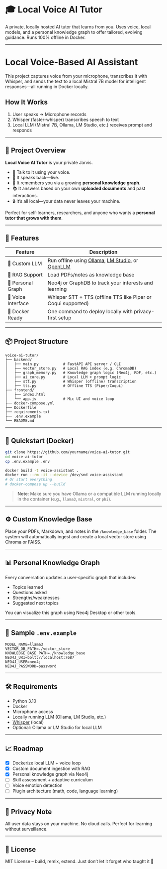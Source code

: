# 🎓 Local Voice AI Tutor

A private, locally hosted AI tutor that learns from you. Uses voice, local models, and a personal knowledge graph to offer tailored, evolving guidance. Runs 100% offline in Docker.

---

# Local Voice-Based AI Assistant

This project captures voice from your microphone, transcribes it with Whisper, and sends the text to a local Mistral 7B model for intelligent responses—all running in Docker locally.

## How It Works
1. User speaks → Microphone records
2. Whisper (faster-whisper) transcribes speech to text
3. Local LLM (Mistral 7B, Ollama, LM Studio, etc.) receives prompt and responds

---

## 🚀 Project Overview

**Local Voice AI Tutor** is your private Jarvis.

* 🎤 Talk to it using your voice.
* 🚣️ It speaks back—live.
* 🧠 It remembers you via a growing **personal knowledge graph**.
* 📚 It answers based on your own **uploaded documents** and past interactions.
* 🔒 It’s all local—your data never leaves your machine.

Perfect for self-learners, researchers, and anyone who wants a **personal tutor that grows with them**.

---

## 🔧 Features

| Feature            | Description                                                                                                                        |
| ------------------ | ---------------------------------------------------------------------------------------------------------------------------------- |
| 🧠 Custom LLM      | Run offline using [Ollama](https://ollama.com), [LM Studio](https://lmstudio.ai), or [OpenLLM](https://github.com/bentoml/OpenLLM) |
| 🧹 RAG Support     | Load PDFs/notes as knowledge base                                                                                                  |
| 🧠 Personal Graph  | Neo4j or GraphDB to track your interests and learning                                                                              |
| 🧘 Voice Interface | Whisper STT + TTS (offline TTS like Piper or Coqui supported)                                                                      |
| 🐳 Docker Ready    | One command to deploy locally with privacy-first setup                                                                             |

---

## 📦 Project Structure

```
voice-ai-tutor/
├── backend/
│   ├── main.py           # FastAPI API server / CLI
│   ├── vector_store.py   # Local RAG index (e.g. ChromaDB)
│   ├── graph_memory.py   # Knowledge graph logic (Neo4j, RDF, etc.)
│   ├── ai_core.py        # Local LLM + prompt logic
│   ├── stt.py            # Whisper (offline) transcription
│   ├── tts.py            # Offline TTS (Piper/Coqui)
├── frontend/
│   ├── index.html
│   └── app.js            # Mic UI and voice loop
├── docker-compose.yml
├── Dockerfile
├── requirements.txt
├── .env.example
└── README.md
```

---

## 🐳 Quickstart (Docker)

```bash
git clone https://github.com/yourname/voice-ai-tutor.git
cd voice-ai-tutor
cp .env.example .env

docker build -t voice-assistant .
docker run --rm -it --device /dev/snd voice-assistant
# Or start everything
# docker-compose up --build
```

> **Note**: Make sure you have Ollama or a compatible LLM running locally in the container (e.g., `llama3`, `mistral`, or `phi`).

---

## ⚙️ Custom Knowledge Base

Place your PDFs, Markdown, and notes in the `/knowledge_base` folder. The system will automatically ingest and create a local vector store using Chroma or FAISS.

---

## 📊 Personal Knowledge Graph

Every conversation updates a user-specific graph that includes:

* Topics learned
* Questions asked
* Strengths/weaknesses
* Suggested next topics

You can visualize this graph using Neo4j Desktop or other tools.

---

## 🧪 Sample `.env.example`

```env
MODEL_NAME=llama3
VECTOR_DB_PATH=./vector_store
KNOWLEDGE_BASE_PATH=./knowledge_base
NEO4J_URI=bolt://localhost:7687
NEO4J_USER=neo4j
NEO4J_PASSWORD=password
```

---

## 🛠️ Requirements

- Python 3.10
- Docker
- Microphone access
- Locally running LLM (Ollama, LM Studio, etc.)
- [Whisper](https://github.com/openai/whisper) (local)
- Optional: Ollama or LM Studio for local LLM

---

## 📈 Roadmap

* [x] Dockerize local LLM + voice loop
* [x] Custom document ingestion with RAG
* [x] Personal knowledge graph via Neo4j
* [ ] Skill assessment + adaptive curriculum
* [ ] Voice emotion detection
* [ ] Plugin architecture (math, code, language learning)

---

## 🔐 Privacy Note

All user data stays on your machine. No cloud calls. Perfect for learning without surveillance.

---

## 📜 License

MIT License – build, remix, extend. Just don’t let it forget who taught it 🫠
